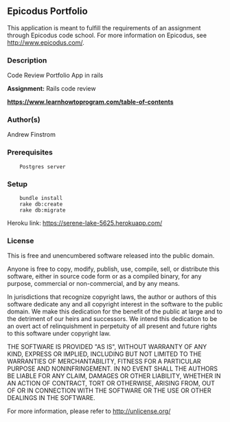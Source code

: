 ## Epicodus Portfolio ##

This application is meant to fulfill the requirements of an assignment through Epicodus code school. For more information on Epicodus, see <http://www.epicodus.com/>.

### Description ###

Code Review Portfolio App in rails

**Assignment:** Rails code review

**<https://www.learnhowtoprogram.com/table-of-contents>**

### Author(s) ###

Andrew Finstrom

### Prerequisites
```
    Postgres server
```

### Setup ###
```
    bundle install
    rake db:create
    rake db:migrate
```

Heroku link: https://serene-lake-5625.herokuapp.com/

### License ###
This is free and unencumbered software released into the public domain.

Anyone is free to copy, modify, publish, use, compile, sell, or
distribute this software, either in source code form or as a compiled
binary, for any purpose, commercial or non-commercial, and by any
means.

In jurisdictions that recognize copyright laws, the author or authors
of this software dedicate any and all copyright interest in the
software to the public domain. We make this dedication for the benefit
of the public at large and to the detriment of our heirs and
successors. We intend this dedication to be an overt act of
relinquishment in perpetuity of all present and future rights to this
software under copyright law.

THE SOFTWARE IS PROVIDED "AS IS", WITHOUT WARRANTY OF ANY KIND,
EXPRESS OR IMPLIED, INCLUDING BUT NOT LIMITED TO THE WARRANTIES OF
MERCHANTABILITY, FITNESS FOR A PARTICULAR PURPOSE AND NONINFRINGEMENT.
IN NO EVENT SHALL THE AUTHORS BE LIABLE FOR ANY CLAIM, DAMAGES OR
OTHER LIABILITY, WHETHER IN AN ACTION OF CONTRACT, TORT OR OTHERWISE,
ARISING FROM, OUT OF OR IN CONNECTION WITH THE SOFTWARE OR THE USE OR
OTHER DEALINGS IN THE SOFTWARE.

For more information, please refer to <http://unlicense.org/>
